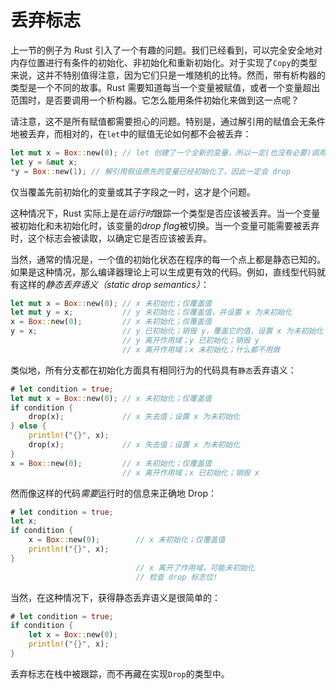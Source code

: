 # 丢弃标志

上一节的例子为 Rust 引入了一个有趣的问题。我们已经看到，可以完全安全地对内存位置进行有条件的初始化、非初始化和重新初始化。对于实现了`Copy`的类型来说，这并不特别值得注意，因为它们只是一堆随机的比特。然而，带有析构器的类型是一个不同的故事。Rust 需要知道每当一个变量被赋值，或者一个变量超出范围时，是否要调用一个析构器。它怎么能用条件初始化来做到这一点呢？

请注意，这不是所有赋值都需要担心的问题。特别是，通过解引用的赋值会无条件地被丢弃，而相对的，在`let`中的赋值无论如何都不会被丢弃：

```rust
let mut x = Box::new(0); // let 创建了一个全新的变量，所以一定(也没有必要)调用 drop
let y = &mut x;
*y = Box::new(1); // 解引用假设原先的变量已经初始化了，因此一定会 drop
```

仅当覆盖先前初始化的变量或其子字段之一时，这才是个问题。

这种情况下，Rust 实际上是在*运行时*跟踪一个类型是否应该被丢弃。当一个变量被初始化和未初始化时，该变量的*drop flag*被切换。当一个变量可能需要被丢弃时，这个标志会被读取，以确定它是否应该被丢弃。

当然，通常的情况是，一个值的初始化状态在程序的每一个点上都是静态已知的。如果是这种情况，那么编译器理论上可以生成更有效的代码。例如，直线型代码就有这样的*静态丢弃语义（static drop semantics）*：

```rust
let mut x = Box::new(0); // x 未初始化；仅覆盖值
let mut y = x;           // y 未初始化；仅覆盖值，并设置 x 为未初始化
x = Box::new(0);         // x 未初始化；仅覆盖值
y = x;                   // y 已初始化；销毁 y，覆盖它的值，设置 x 为未初始化
                         // y 离开作用域；y 已初始化；销毁 y
                         // x 离开作用域；x 未初始化；什么都不用做
```

类似地，所有分支都在初始化方面具有相同行为的代码具有`静态`丢弃语义：

```rust
# let condition = true;
let mut x = Box::new(0); // x 未初始化；仅覆盖值
if condition {
    drop(x);             // x 失去值；设置 x 为未初始化
} else {
    println!("{}", x);
    drop(x);             // x 失去值；设置 x 为未初始化
}
x = Box::new(0);         // x 未初始化；仅覆盖值
                         // x 离开作用域；x 已初始化；销毁 x
```

然而像这样的代码*需要*运行时的信息来正确地 Drop：

```rust
# let condition = true;
let x;
if condition {
    x = Box::new(0);        // x 未初始化；仅覆盖值
    println!("{}", x);
}
                            // x 离开了作用域，可能未初始化
                            // 检查 drop 标志位!
```

当然，在这种情况下，获得静态丢弃语义是很简单的：

```rust
# let condition = true;
if condition {
    let x = Box::new(0);
    println!("{}", x);
}
```

丢弃标志在栈中被跟踪，而不再藏在实现`Drop`的类型中。
